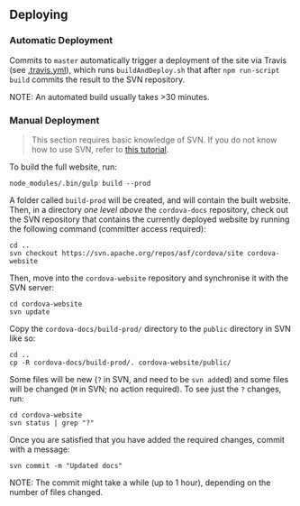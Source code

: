## Deploying

### Automatic Deployment

Commits to `master` automatically trigger a deployment of the site via Travis (see [.travis.yml](../.travis.yml)), which runs `buildAndDeploy.sh` that after `npm run-script build` commits the result to the SVN repository.

NOTE: An automated build usually takes >30 minutes.

### Manual Deployment

> This section requires basic knowledge of SVN. If you do not know how to use SVN, refer to [this tutorial][svn].

To build the full website, run:

    node_modules/.bin/gulp build --prod

A folder called `build-prod` will be created, and will contain the built website. Then, in a directory *one level above* the `cordova-docs` repository, check out the SVN repository that contains the currently deployed website by running the following command (committer access required):

    cd ..
    svn checkout https://svn.apache.org/repos/asf/cordova/site cordova-website

Then, move into the `cordova-website` repository and synchronise it with the SVN server:

    cd cordova-website
    svn update

Copy the `cordova-docs/build-prod/` directory to the `public` directory in SVN like so:

    cd ..
    cp -R cordova-docs/build-prod/. cordova-website/public/

Some files will be new (`?` in SVN, and need to be `svn add`ed) and some files will be changed (`M` in SVN; no action required). To see just the `?` changes, run:

    cd cordova-website
    svn status | grep "?"

Once you are satisfied that you have added the required changes, commit with a message:

    svn commit -m "Updated docs"

NOTE: The commit might take a while (up to 1 hour), depending on the number of files changed.


[svn]: http://svnbook.red-bean.com/en/1.7/svn.intro.quickstart.html
